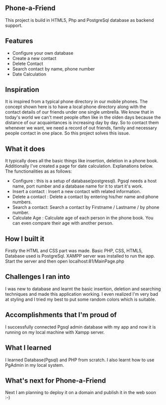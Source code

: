 ## Phone-a-Friend
This project is build in HTML5, Php and PostgreSql database as backend support.
## Features
* Configure your own database
* Create a new contact
* Delete Contact
* Search contact by name, phone number
* Date Calculation

## Inspiration
It is inspired from a typical phone directory in our mobile phones. The concept shown here is to have a local phone directory along with the contact details of our friends under one single umbrella. We know that in today's world we can't meet people often like in the olden days because the distance of our acquaintances is increasing day by day. So to contact them whenever we want, we need a record of out friends, family and necessary people contact in one place. So this project solves this issue.

## What it does
 It typically does all the basic things like insertion, deletion in a phone book. Additionally I've created a page for date calculation. Explanations below.
The functionalities as as follows:
* Configure : this is a setup of database(postgresql). Pgsql needs a host name, port number and a database name for it to start it's work.
* Insert a contact : Insert a new contact with related information.
* Delete a contact : Delete a contact by entering his/her name and phone numbers.
* Search a contact: Search a contact by Firstname / Lastname / by phone number. 
* Calculate Age : Calculate age of each person in the phone book. You can even compare their age with another person.
## How I built it
Firstly the HTML and CSS part was made.
Basic PHP, CSS, HTML5, Database used is PostgreSql.
XAMPP server was installed to run the app. 
Start the server and then open localhost:81/MainPage.php 

## Challenges I ran into
I was new to database and learnt the basic insertion, deletion and searching techniques and made this application working. I even realized I'm very bad at styling and I tried my best to put some random colors which is suitable.

## Accomplishments that I'm proud of
I successfully connected Pgsql admin database with my app and now it is running on my local machine with Xampp server.

## What I learned
I learned Database(Pgsql) and PHP from scratch. I also learnt how to use PgAdmin in my local system.


## What's next for Phone-a-Friend
Next I am planning to deploy it on a domain and publish it in the web soon :-)

